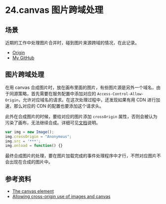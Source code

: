 # 24.canvas 图片跨域处理
## 场景
近期的工作中处理图片合并时，碰到图片来源跨域的情况，在此记录。


- [Origin][url-origin]
- [My GitHub][url-my-github]

## 图片跨域处理
在用 canvas 合成图片时，放在画布里面的图片，有些图片源是另外一个域名，由于同源策略，首先需要在服务配置中添加对应的 `Access-Control-Allow-Origin`，允许对应域名的请求。在这次处理过程中，还发现如果有用 CDN 进行加速，那么对应的 CDN 的配置也要添加这个请求头。

此外在合成图片的时候，要给对应的图片添加 `crossOrigin` 属性，否则会被认为污染了画布，无法继续合成。详细可见[文档][url-mdn-cross-origin]说明。
```javascript
var img = new Image();
img.crossOrigin = "Anonymous";
img.src = '***';
img.onload = function() {}
```
最终合成图片的处理，要在图片加载完成的事件处理程序中才行，不然对应图片不会出现在合成的图片中。

## 参考资料
- [The canvas element][url-spec-canvas]
- [Allowing cross-origin use of images and canvas][url-mdn-cross-origin]

[url-repository-images]:https://xxholic.github.io/segment/images

[url-spec-canvas]:https://html.spec.whatwg.org/multipage/canvas.html#the-canvas-element
[url-mdn-cross-origin]:https://developer.mozilla.org/en-US/docs/Web/HTML/CORS_enabled_image







[url-origin]:https://github.com/XXHolic/segment/issues/26
[url-my-github]:https://github.com/XXHolic

[url-origin]:https://github.com/XXHolic/segment/issues/26
[url-my-github]:https://github.com/XXHolic
